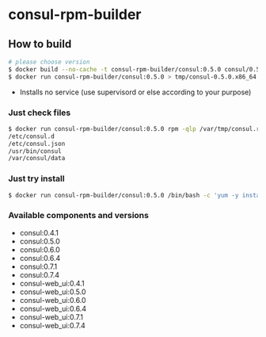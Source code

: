 # consul-rpm-builder

## How to build

```bash
# please choose version
$ docker build --no-cache -t consul-rpm-builder/consul:0.5.0 consul/0.5.0
$ docker run consul-rpm-builder/consul:0.5.0 > tmp/consul-0.5.0.x86_64.rpm
```

* Installs no service (use supervisord or else according to your purpose)

### Just check files

```bash
$ docker run consul-rpm-builder/consul:0.5.0 rpm -qlp /var/tmp/consul.rpm
/etc/consul.d
/etc/consul.json
/usr/bin/consul
/var/consul/data
```

### Just try install

```bash
$ docker run consul-rpm-builder/consul:0.5.0 /bin/bash -c 'yum -y install /var/tmp/consul.rpm && consul version'
```

### Available components and versions

- consul:0.4.1
- consul:0.5.0
- consul:0.6.0
- consul:0.6.4
- consul:0.7.1
- consul:0.7.4
- consul-web_ui:0.4.1
- consul-web_ui:0.5.0
- consul-web_ui:0.6.0
- consul-web_ui:0.6.4
- consul-web_ui:0.7.1
- consul-web_ui:0.7.4
